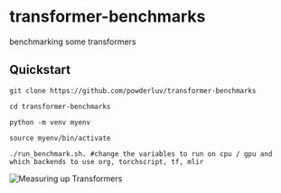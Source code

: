 # transformer-benchmarks
benchmarking some transformers

## Quickstart

```
git clone https://github.com/powderluv/transformer-benchmarks

cd transformer-benchmarks

python -m venv myenv

source myenv/bin/activate

./run_benchmark.sh. #change the variables to run on cpu / gpu and which backends to use org, torchscript, tf, mlir 

```

![Measuring up Transformers](https://i0.wp.com/cdnssl.ubergizmo.com/wp-content/uploads/2021/04/optimus-prime-toy.jpg)
